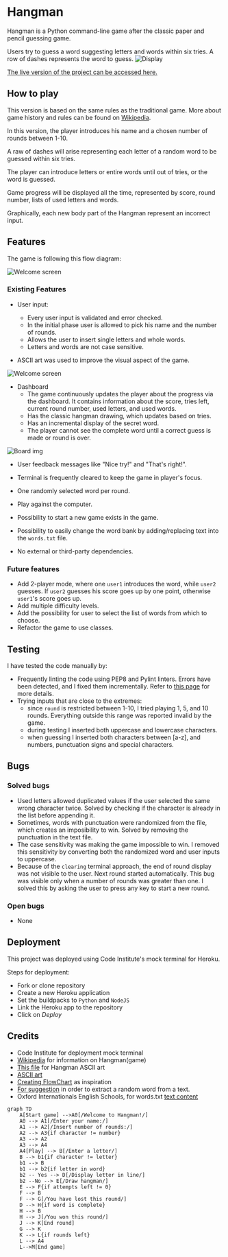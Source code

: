 # Hangman

Hangman is a Python command-line game after the classic paper and pencil guessing game.

Users try to guess a word suggesting letters and words within six tries. A row of dashes represents the word to guess.
![Display](assets/images/responsive.jpg)

[The live version of the project can be accessed here.](https://hangman-r13n.onrender.com)

## How to play

This version is based on the same rules as the traditional game. More about game history and rules can be found on [Wikipedia](https://en.wikipedia.org/wiki/Hangman_(game)).

In this version, the player introduces his name and a chosen number of rounds between 1-10.

A raw of dashes will arise representing each letter of a random word to be guessed within six tries.

The player can introduce letters or entire words until out of tries, or the word is guessed. 

Game progress will be displayed all the time, represented by score, round number, lists of used letters and words.

Graphically, each new body part of the Hangman represent an incorrect input.

## Features

The game is following this flow diagram:

![Welcome screen](assets/images/flowchart.png)

### Existing Features

- User input:
    - Every user input is validated and error checked.
    - In the initial phase user is allowed to pick his name and the number of rounds.
    - Allows the user to insert single letters and whole words.
    - Letters and words are not case sensitive.

- ASCII art was used to improve the visual aspect of the game.

![Welcome screen](assets/images/welcome-screen.jpg)

- Dashboard
    - The game continuously updates the player about the progress via the dashboard. It contains information about the score, tries left, current round number, used letters, and used words.
    - Has the classic hangman drawing, which updates based on tries.
    - Has an incremental display of the secret word.
    - The player cannot see the complete word until a correct guess is made or round is over.

![Board img](assets/images/Board1.jpg)

- User feedback messages like "Nice try!" and "That's right!".

- Terminal is frequently cleared to keep the game in player's focus.

- One randomly selected word per round.

- Play against the computer.

- Possibility to start a new game exists in the game.

- Possibility to easily change the word bank by adding/replacing text into the `words.txt` file.

- No external or third-party dependencies.

### Future features
- Add 2-player mode, where one `user1` introduces the word, while `user2` guesses. If `user2` guesses his score goes up by one point, otherwise `user1`'s score goes up.
- Add multiple difficulty levels.
- Add the possibility for user to select the list of words from which to choose.
- Refactor the game to use classes.

## Testing
I have tested the code manually by:
- Frequently linting the code using PEP8 and Pylint linters. Errors have been detected, and I fixed them incrementally. Refer to [this page](docs/test.md) for more details.
- Trying inputs that are close to the extremes:
    - since `round` is restricted between 1-10, I tried playing 1, 5, and 10 rounds. Everything outside this range was reported invalid by the game. 
    - during testing I inserted both uppercase and lowercase characters.
    - when guessing I inserted both characters between [a-z], and numbers, punctuation signs and special characters.


## Bugs

### Solved bugs
- Used letters allowed duplicated values if the user selected the same wrong character twice. Solved by checking if the character is already in the list before appending it.
- Sometimes, words with punctuation were randomized from the file, which creates an imposibility to win. Solved by removing the punctuation in the text file.
- The case sensitivity was making the game impossible to win. I removed this sensitivity by converting both the randomized word and user inputs to uppercase.
- Because of the `clearing` terminal approach, the end of round display was not visible to the user. Next round started automatically. This bug was visible only when a number of rounds was greater than one. I solved this by asking the user to press any key to start a new round. 

### Open bugs
- None

## Deployment

This project was deployed using Code Institute's mock terminal for Heroku.

Steps for deployment:
- Fork or clone repository
- Create a new Heroku application
- Set the buildpacks to `Python` and `NodeJS`
- Link the Heroku app to the repository
- Click on *Deploy*

## Credits
- Code Institute for deployment mock terminal
- [Wikipedia](https://en.wikipedia.org/wiki/Hangman_(game)) for information on Hangman(game)
- [This file](https://gist.github.com/chrishorton/8510732aa9a80a03c829b09f12e20d9c) for Hangman ASCII art
- [ASCII art](https://fsymbols.com/text-art/#all_cats)
- [Creating FlowChart](https://mermaid.live) as inspiration
- [For suggestion](https://www.geeksforgeeks.org/pulling-a-random-word-or-string-from-a-line-in-a-text-file-in-python/) in order to extract a random word from a text.
- Oxford Internationals English Schools, for words.txt [text content](https://www.oxfordinternationalenglish.com/a-brief-history-of-the-english-language/)



```mermaid
graph TD 
    A[Start game] -->A0[/Welcome to Hangman!/]
    A0 --> A1[/Enter your name:/]
    A1 --> A2[/Insert number of rounds:/]
    A2 --> A3{if character != number}
    A3 --> A2
    A3 --> A4
    A4[Play] --> B[/Enter a letter/]
    B --> b1{if character != letter}
    b1 --> B
    b1 --> b2{if letter in word}
    b2 -- Yes --> D[/Display letter in line/]
    b2 --No --> E[/Draw hangman/]
    E --> F{if attempts left != 0}
    F --> B
    F --> G[/You have lost this round/] 
    D --> H{if word is complete}
    H --> B
    H --> J[/You won this round/] 
    J --> K[End round]
    G --> K 
    K --> L{if rounds left}
    L --> A4
    L-->M[End game]
    
    
```